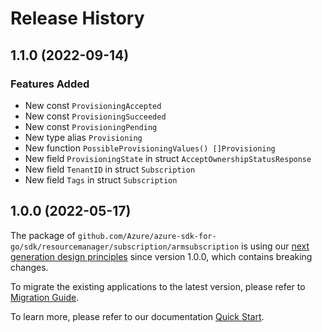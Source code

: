 # Release History

## 1.1.0 (2022-09-14)
### Features Added

- New const `ProvisioningAccepted`
- New const `ProvisioningSucceeded`
- New const `ProvisioningPending`
- New type alias `Provisioning`
- New function `PossibleProvisioningValues() []Provisioning`
- New field `ProvisioningState` in struct `AcceptOwnershipStatusResponse`
- New field `TenantID` in struct `Subscription`
- New field `Tags` in struct `Subscription`


## 1.0.0 (2022-05-17)

The package of `github.com/Azure/azure-sdk-for-go/sdk/resourcemanager/subscription/armsubscription` is using our [next generation design principles](https://azure.github.io/azure-sdk/general_introduction.html) since version 1.0.0, which contains breaking changes.

To migrate the existing applications to the latest version, please refer to [Migration Guide](https://aka.ms/azsdk/go/mgmt/migration).

To learn more, please refer to our documentation [Quick Start](https://aka.ms/azsdk/go/mgmt).